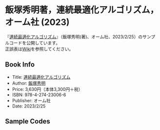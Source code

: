 # 飯塚秀明著，連続最適化アルゴリズム，オーム社 (2023)
『[連続最適化アルゴリズム](https://www.ohmsha.co.jp/book/9784274230066/)』（飯塚秀明(著)、オーム社、2023/2/25）のサンプルコードを公開しています。  
正誤表は[Wiki](https://github.com/iiduka-researches/aco/wiki)を参照してください。

## Book Info
* Title: [連続最適化アルゴリズム](https://www.ohmsha.co.jp/book/9784274230066/)
* Author: [飯塚秀明](https://iiduka.net/iiduka/default)
* Price: 3,630円（本体3,300円＋税）
* ISBN: 978-4-274-23006-6
* Publisher: オーム社
* Date: 2023/2/25

## Sample Codes

